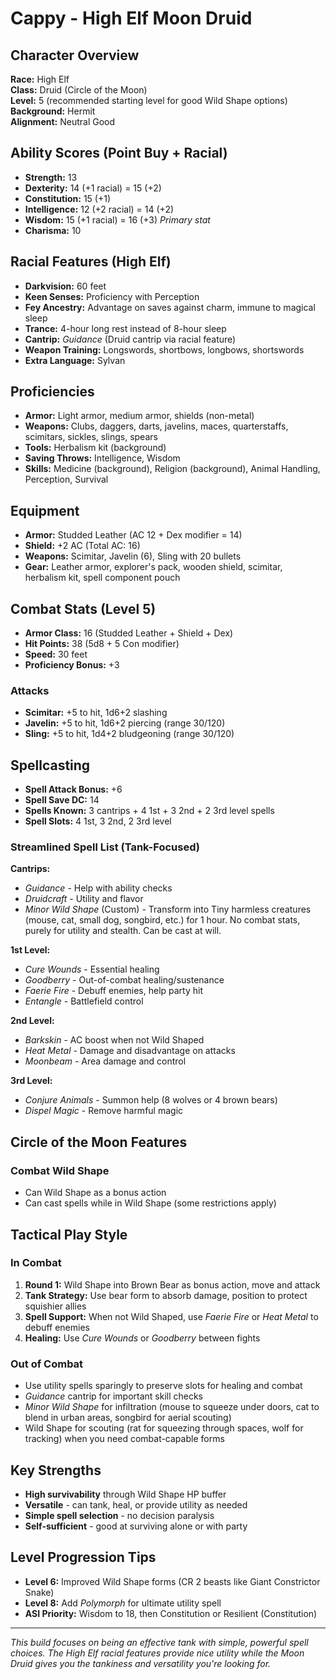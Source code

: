 # Cappy - High Elf Moon Druid

## Character Overview

**Race:** High Elf  
**Class:** Druid (Circle of the Moon)  
**Level:** 5 (recommended starting level for good Wild Shape options)  
**Background:** Hermit  
**Alignment:** Neutral Good

## Ability Scores (Point Buy + Racial)

- **Strength:** 13
- **Dexterity:** 14 (+1 racial) = 15 (+2)
- **Constitution:** 15 (+1)
- **Intelligence:** 12 (+2 racial) = 14 (+2)
- **Wisdom:** 15 (+1 racial) = 16 (+3) _Primary stat_
- **Charisma:** 10

## Racial Features (High Elf)

- **Darkvision:** 60 feet
- **Keen Senses:** Proficiency with Perception
- **Fey Ancestry:** Advantage on saves against charm, immune to magical sleep
- **Trance:** 4-hour long rest instead of 8-hour sleep
- **Cantrip:** _Guidance_ (Druid cantrip via racial feature)
- **Weapon Training:** Longswords, shortbows, longbows, shortswords
- **Extra Language:** Sylvan

## Proficiencies

- **Armor:** Light armor, medium armor, shields (non-metal)
- **Weapons:** Clubs, daggers, darts, javelins, maces, quarterstaffs, scimitars, sickles, slings, spears
- **Tools:** Herbalism kit (background)
- **Saving Throws:** Intelligence, Wisdom
- **Skills:** Medicine (background), Religion (background), Animal Handling, Perception, Survival

## Equipment

- **Armor:** Studded Leather (AC 12 + Dex modifier = 14)
- **Shield:** +2 AC (Total AC: 16)
- **Weapons:** Scimitar, Javelin (6), Sling with 20 bullets
- **Gear:** Leather armor, explorer's pack, wooden shield, scimitar, herbalism kit, spell component pouch

## Combat Stats (Level 5)

- **Armor Class:** 16 (Studded Leather + Shield + Dex)
- **Hit Points:** 38 (5d8 + 5 Con modifier)
- **Speed:** 30 feet
- **Proficiency Bonus:** +3

### Attacks

- **Scimitar:** +5 to hit, 1d6+2 slashing
- **Javelin:** +5 to hit, 1d6+2 piercing (range 30/120)
- **Sling:** +5 to hit, 1d4+2 bludgeoning (range 30/120)

## Spellcasting

- **Spell Attack Bonus:** +6
- **Spell Save DC:** 14
- **Spells Known:** 3 cantrips + 4 1st + 3 2nd + 2 3rd level spells
- **Spell Slots:** 4 1st, 3 2nd, 2 3rd level

### Streamlined Spell List (Tank-Focused)

**Cantrips:**

- _Guidance_ - Help with ability checks
- _Druidcraft_ - Utility and flavor
- _Minor Wild Shape_ (Custom) - Transform into Tiny harmless creatures (mouse, cat, small dog, songbird, etc.) for 1 hour. No combat stats, purely for utility and stealth. Can be cast at will.

**1st Level:**

- _Cure Wounds_ - Essential healing
- _Goodberry_ - Out-of-combat healing/sustenance
- _Faerie Fire_ - Debuff enemies, help party hit
- _Entangle_ - Battlefield control

**2nd Level:**

- _Barkskin_ - AC boost when not Wild Shaped
- _Heat Metal_ - Damage and disadvantage on attacks
- _Moonbeam_ - Area damage and control

**3rd Level:**

- _Conjure Animals_ - Summon help (8 wolves or 4 brown bears)
- _Dispel Magic_ - Remove harmful magic

## Circle of the Moon Features
### Combat Wild Shape

- Can Wild Shape as a bonus action
- Can cast spells while in Wild Shape (some restrictions apply)

## Tactical Play Style

### In Combat

1. **Round 1:** Wild Shape into Brown Bear as bonus action, move and attack
2. **Tank Strategy:** Use bear form to absorb damage, position to protect squishier allies
3. **Spell Support:** When not Wild Shaped, use _Faerie Fire_ or _Heat Metal_ to debuff enemies
4. **Healing:** Use _Cure Wounds_ or _Goodberry_ between fights

### Out of Combat

- Use utility spells sparingly to preserve slots for healing and combat
- _Guidance_ cantrip for important skill checks
- _Minor Wild Shape_ for infiltration (mouse to squeeze under doors, cat to blend in urban areas, songbird for aerial scouting)
- Wild Shape for scouting (rat for squeezing through spaces, wolf for tracking) when you need combat-capable forms

## Key Strengths

- **High survivability** through Wild Shape HP buffer
- **Versatile** - can tank, heal, or provide utility as needed
- **Simple spell selection** - no decision paralysis
- **Self-sufficient** - good at surviving alone or with party

## Level Progression Tips

- **Level 6:** Improved Wild Shape forms (CR 2 beasts like Giant Constrictor Snake)
- **Level 8:** Add _Polymorph_ for ultimate utility spell
- **ASI Priority:** Wisdom to 18, then Constitution or Resilient (Constitution)

---

_This build focuses on being an effective tank with simple, powerful spell choices. The High Elf racial features provide nice utility while the Moon Druid gives you the tankiness and versatility you're looking for._

